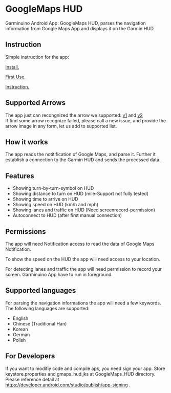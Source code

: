 # GoogleMaps HUD
Garminuino Android App: GoogleMaps HUD, parses the navigation information from Google Maps App and displays it on the Garmin HUD

## Instruction
Simple instruction for the app:

[Install.](./INSTALL.md)

[First Use.](./FIRST_USE.md)

[Instruction.](./INSTRUCTION.md)

## Supported Arrows
The app just can recongnized the arrow we supported: [v1](./SUPPORTED_ARROWS.md) and [v2](./SUPPORTED_ARROWSv2.md)  
If find some arrow recognize failed, please call a new issue, and provide the arrow image in any form, let us add to supported list.

## How it works
The app reads the notitification of Google Maps, and parse it. Further it establish a connection to the Garmin HUD and sends the processed data.

## Features
* Showing turn-by-turn-symbol on HUD
* Showing distance to turn on HUD (mile-Support not fully tested)
* Showing time to arrive on HUD
* Showing speed on HUD (km/h and mph)
* Showing lanes and traffic on HUD (Need screenrecord-permission)
* Autoconnect to HUD (after first manual connection)

## Permissions
The app will need Notification access to read the data of Google Maps Notification.

To show the speed on the HUD the app will need access to your location.

For detecting lanes and traffic the app will need permission to record your screen. Garminuino App have to run in foreground.

## Supported languages
For parsing the navigation informations the app will need a few keywords. The following languages are supported:
* English
* Chinese (Traditional Han)
* Korean
* German
* Polish

## For Developers
If you want to modifiy code and compile apk, you need sign your app.
Store keystore.properties and gmaps_hud.jks at GoogleMaps_HUD directory.
Please reference detail at https://developer.android.com/studio/publish/app-signing .
